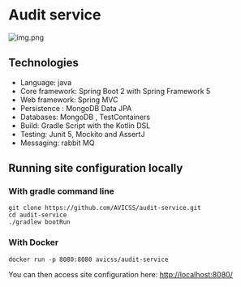 # Audit service

![img.png](img.png)

## Technologies

* Language: java
* Core framework: Spring Boot 2 with Spring Framework 5
* Web framework: Spring MVC
* Persistence : MongoDB Data JPA
* Databases: MongoDB , TestContainers
* Build: Gradle Script with the Kotlin DSL
* Testing: Junit 5, Mockito and AssertJ
* Messaging: rabbit MQ

## Running site configuration locally

### With gradle command line

```
git clone https://github.com/AVICSS/audit-service.git
cd audit-service
./gradlew bootRun
```

### With Docker

```
docker run -p 8080:8080 avicss/audit-service
```

You can then access site configuration here: [http://localhost:8080/]()
